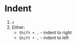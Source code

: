 #                  Indent

1. `v`
2. Either:
    - `Shift + .` - indent to right
    - `Shift + ,` - indent to left